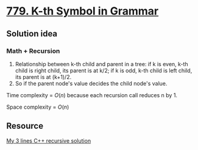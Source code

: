 # [779. K-th Symbol in Grammar](https://leetcode.com/problems/k-th-symbol-in-grammar/description/)

## Solution idea
### Math + Recursion
1. Relationship between k-th child and parent in a tree: if k is even, k-th child is right child, its parent is at k/2; if k is odd, k-th child is left child, its parent is at (k+1)/2.
2. So if the parent node's value decides the child node's value.

Time complexity = $O(n)$ because each recursion call reduces n by 1.

Space complexity = $O(n)$

## Resource
[My 3 lines C++ recursive solution](https://leetcode.com/problems/k-th-symbol-in-grammar/solutions/113697/my-3-lines-c-recursive-solution/)